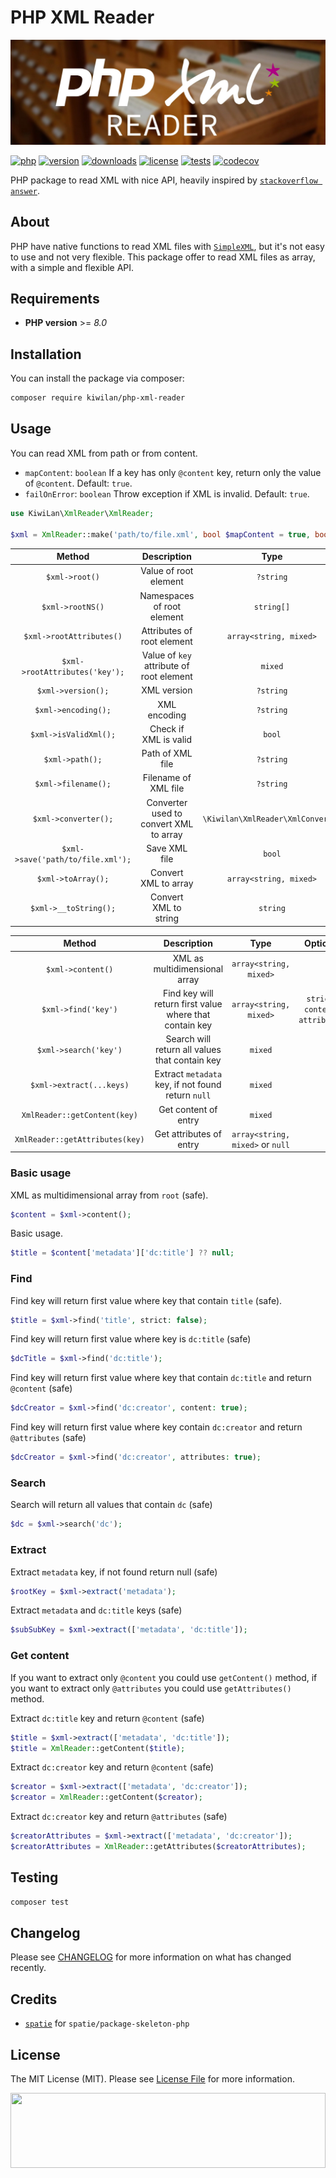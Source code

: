 # PHP XML Reader

![Banner with cards catalog picture in background and PHP XML Reader title](https://raw.githubusercontent.com/kiwilan/php-xml-reader/main/docs/banner.jpg)

[![php][php-version-src]][php-version-href]
[![version][version-src]][version-href]
[![downloads][downloads-src]][downloads-href]
[![license][license-src]][license-href]
[![tests][tests-src]][tests-href]
[![codecov][codecov-src]][codecov-href]

PHP package to read XML with nice API, heavily inspired by [`stackoverflow answer`](https://stackoverflow.com/a/46349713/11008206).

## About

PHP have native functions to read XML files with [`SimpleXML`](https://www.php.net/manual/en/book.simplexml.php), but it's not easy to use and not very flexible. This package offer to read XML files as array, with a simple and flexible API.

## Requirements

-   **PHP version** >= _8.0_

## Installation

You can install the package via composer:

```bash
composer require kiwilan/php-xml-reader
```

## Usage

You can read XML from path or from content.

-   `mapContent`: `boolean` If a key has only `@content` key, return only the value of `@content`. Default: `true`.
-   `failOnError`: `boolean` Throw exception if XML is invalid. Default: `true`.

```php
use KiwiLan\XmlReader\XmlReader;

$xml = XmlReader::make('path/to/file.xml', bool $mapContent = true, bool $failOnError = true);
```

|              Method               |               Description                |               Type                |
| :-------------------------------: | :--------------------------------------: | :-------------------------------: |
|          `$xml->root()`           |          Value of root element           |             `?string`             |
|         `$xml->rootNS()`          |        Namespaces of root element        |            `string[]`             |
|     `$xml->rootAttributes()`      |        Attributes of root element        |      `array<string, mixed>`       |
|  `$xml->rootAttributes('key');`   | Value of `key` attribute of root element |              `mixed`              |
|        `$xml->version();`         |               XML version                |             `?string`             |
|        `$xml->encoding();`        |               XML encoding               |             `?string`             |
|       `$xml->isValidXml();`       |          Check if XML is valid           |              `bool`               |
|          `$xml->path();`          |             Path of XML file             |             `?string`             |
|        `$xml->filename();`        |           Filename of XML file           |             `?string`             |
|       `$xml->converter();`        |  Converter used to convert XML to array  | `\Kiwilan\XmlReader\XmlConverter` |
| `$xml->save('path/to/file.xml');` |              Save XML file               |              `bool`               |
|        `$xml->toArray();`         |           Convert XML to array           |      `array<string, mixed>`       |
|       `$xml->__toString();`       |          Convert XML to string           |             `string`              |

|             Method              |                       Description                       |               Type               |              Options              |
| :-----------------------------: | :-----------------------------------------------------: | :------------------------------: | :-------------------------------: |
|        `$xml->content()`        |              XML as multidimensional array              |      `array<string, mixed>`      |                                   |
|       `$xml->find('key')`       | Find key will return first value where that contain key |      `array<string, mixed>`      | `strict`, `content`, `attributes` |
|      `$xml->search('key')`      |     Search will return all values that contain key      |             `mixed`              |                                   |
|    `$xml->extract(...keys)`     |   Extract `metadata` key, if not found return `null`    |             `mixed`              |                                   |
|  `XmlReader::getContent(key)`   |                  Get content of entry                   |             `mixed`              |                                   |
| `XmlReader::getAttributes(key)` |                 Get attributes of entry                 | `array<string, mixed>` or `null` |                                   |

### Basic usage

XML as multidimensional array from `root` (safe).

```php
$content = $xml->content();
```

Basic usage.

```php
$title = $content['metadata']['dc:title'] ?? null;
```

### Find

Find key will return first value where key that contain `title` (safe).

```php
$title = $xml->find('title', strict: false);
```

Find key will return first value where key is `dc:title` (safe)

```php
$dcTitle = $xml->find('dc:title');
```

Find key will return first value where key that contain `dc:title` and return `@content` (safe)

```php
$dcCreator = $xml->find('dc:creator', content: true);
```

Find key will return first value where key contain `dc:creator` and return `@attributes` (safe)

```php
$dcCreator = $xml->find('dc:creator', attributes: true);
```

### Search

Search will return all values that contain `dc` (safe)

```php
$dc = $xml->search('dc');
```

### Extract

Extract `metadata` key, if not found return null (safe)

```php
$rootKey = $xml->extract('metadata');
```

Extract `metadata` and `dc:title` keys (safe)

```php
$subSubKey = $xml->extract(['metadata', 'dc:title']);
```

### Get content

If you want to extract only `@content` you could use `getContent()` method, if you want to extract only `@attributes` you could use `getAttributes()` method.

Extract `dc:title` key and return `@content` (safe)

```php
$title = $xml->extract(['metadata', 'dc:title']);
$title = XmlReader::getContent($title);
```

Extract `dc:creator` key and return `@content` (safe)

```php
$creator = $xml->extract(['metadata', 'dc:creator']);
$creator = XmlReader::getContent($creator);
```

Extract `dc:creator` key and return `@attributes` (safe)

```php
$creatorAttributes = $xml->extract(['metadata', 'dc:creator']);
$creatorAttributes = XmlReader::getAttributes($creatorAttributes);
```

## Testing

```bash
composer test
```

## Changelog

Please see [CHANGELOG](CHANGELOG.md) for more information on what has changed recently.

## Credits

-   [`spatie`](https://github.com/spatie) for `spatie/package-skeleton-php`

## License

The MIT License (MIT). Please see [License File](LICENSE.md) for more information.

[<img src="https://user-images.githubusercontent.com/48261459/201463225-0a5a084e-df15-4b11-b1d2-40fafd3555cf.svg" height="120rem" width="100%" />](https://github.com/kiwilan)

[version-src]: https://img.shields.io/packagist/v/kiwilan/php-xml-reader.svg?style=flat-square&colorA=18181B&colorB=777BB4
[version-href]: https://packagist.org/packages/kiwilan/php-xml-reader
[php-version-src]: https://img.shields.io/static/v1?style=flat-square&label=PHP&message=v8.0&color=777BB4&logo=php&logoColor=ffffff&labelColor=18181b
[php-version-href]: https://www.php.net/
[downloads-src]: https://img.shields.io/packagist/dt/kiwilan/php-xml-reader.svg?style=flat-square&colorA=18181B&colorB=777BB4
[downloads-href]: https://packagist.org/packages/kiwilan/php-xml-reader
[license-src]: https://img.shields.io/github/license/kiwilan/php-xml-reader.svg?style=flat-square&colorA=18181B&colorB=777BB4
[license-href]: https://github.com/kiwilan/php-xml-reader/blob/main/README.md
[tests-src]: https://img.shields.io/github/actions/workflow/status/kiwilan/php-xml-reader/run-tests.yml?branch=main&label=tests&style=flat-square&colorA=18181B
[tests-href]: https://packagist.org/packages/kiwilan/php-xml-reader
[codecov-src]: https://codecov.io/gh/kiwilan/php-xml-reader/branch/main/graph/badge.svg?token=P9XIK2KV9G
[codecov-href]: https://codecov.io/gh/kiwilan/php-xml-reader
